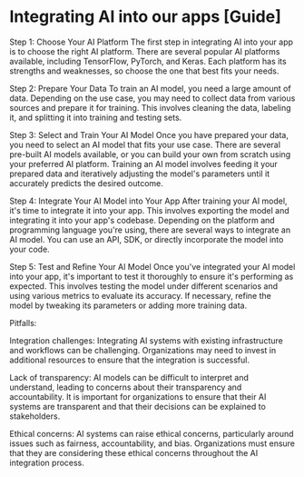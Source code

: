 # Integrating AI into our apps [Guide]

Step 1: Choose Your AI Platform
The first step in integrating AI into your app is to choose the right AI platform. There are several popular AI platforms available, including TensorFlow, PyTorch, and Keras. Each platform has its strengths and weaknesses, so choose the one that best fits your needs.

Step 2: Prepare Your Data
To train an AI model, you need a large amount of data. Depending on the use case, you may need to collect data from various sources and prepare it for training. This involves cleaning the data, labeling it, and splitting it into training and testing sets.

Step 3: Select and Train Your AI Model
Once you have prepared your data, you need to select an AI model that fits your use case. There are several pre-built AI models available, or you can build your own from scratch using your preferred AI platform. Training an AI model involves feeding it your prepared data and iteratively adjusting the model's parameters until it accurately predicts the desired outcome.

Step 4: Integrate Your AI Model into Your App
After training your AI model, it's time to integrate it into your app. This involves exporting the model and integrating it into your app's codebase. Depending on the platform and programming language you're using, there are several ways to integrate an AI model. You can use an API, SDK, or directly incorporate the model into your code.

Step 5: Test and Refine Your AI Model
Once you've integrated your AI model into your app, it's important to test it thoroughly to ensure it's performing as expected. This involves testing the model under different scenarios and using various metrics to evaluate its accuracy. If necessary, refine the model by tweaking its parameters or adding more training data.

Pitfalls:

Integration challenges: Integrating AI systems with existing infrastructure and workflows can be challenging. Organizations may need to invest in additional resources to ensure that the integration is successful.

Lack of transparency: AI models can be difficult to interpret and understand, leading to concerns about their transparency and accountability. It is important for organizations to ensure that their AI systems are transparent and that their decisions can be explained to stakeholders.

Ethical concerns: AI systems can raise ethical concerns, particularly around issues such as fairness, accountability, and bias. Organizations must ensure that they are considering these ethical concerns throughout the AI integration process.

